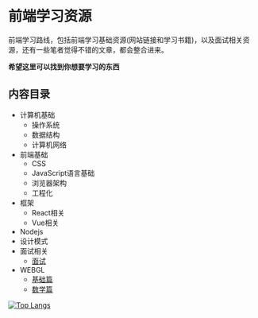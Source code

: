 # 前端学习资源

前端学习路线，包括前端学习基础资源(网站链接和学习书籍)，以及面试相关资源，还有一些笔者觉得不错的文章，都会整合进来。

**希望这里可以找到你想要学习的东西**

## 内容目录

- 计算机基础
  - 操作系统
  - 数据结构
  - 计算机网络
- 前端基础
  - CSS
  - JavaScript语言基础
  - 浏览器架构
  - 工程化
- 框架
  - React相关
  - Vue相关
- Nodejs
- 设计模式
- 面试相关
  - [面试](interviews.md)
- WEBGL
  - [基础篇](base.md)
  - [数学篇](math.md)

[![Top Langs](https://github-readme-stats.vercel.app/api/top-langs/?username=qiugu)](https://github.com/anuraghazra/github-readme-stats)
